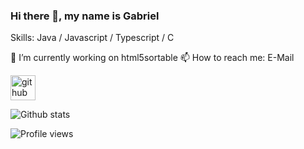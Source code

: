 ### Hi there 👋, my name is Gabriel

Skills: Java / Javascript / Typescript / C

🔭 I’m currently working on html5sortable 📫 How to reach me: E-Mail 

[<img src='https://cdn.jsdelivr.net/npm/simple-icons@3.0.1/icons/github.svg' alt='github' height='40'>](https://github.com/kaffarell) 

![Github stats](https://github-readme-stats.vercel.app/api?username=kaffarell&show_icons=true)

![Profile views](https://gpvc.arturio.dev/kaffarell)  
